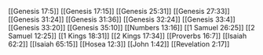 [[Genesis 17:5]]
[[Genesis 17:15]]
[[Genesis 25:31]]
[[Genesis 27:33]]
[[Genesis 31:24]]
[[Genesis 31:36]]
[[Genesis 32:24]]
[[Genesis 33:4]]
[[Genesis 33:20]]
[[Genesis 35:10]]
[[Numbers 13:16]]
[[1 Samuel 26:25]]
[[2 Samuel 12:25]]
[[1 Kings 18:31]]
[[2 Kings 17:34]]
[[Proverbs 16:7]]
[[Isaiah 62:2]]
[[Isaiah 65:15]]
[[Hosea 12:3]]
[[John 1:42]]
[[Revelation 2:17]]
